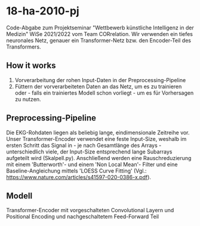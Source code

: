 # 18-ha-2010-pj
Code-Abgabe zum Projektseminar "Wettbewerb künstliche Intelligenz in der Medizin" WiSe 2021/2022 vom Team CORrelation.
Wir verwenden ein tiefes neuronales Netz, genauer ein Transformer-Netz bzw. den Encoder-Teil des Transformers.

## How it works

1. Vorverarbeitung der rohen Input-Daten in der Preprocessing-Pipeline
2. Füttern der vorverarbeiteten Daten an das Netz, um es zu trainieren oder - falls ein trainiertes Modell schon vorliegt - um es für Vorhersagen zu nutzen.

## Preprocessing-Pipeline

Die EKG-Rohdaten liegen als beliebig lange, eindimensionale Zeitreihe vor. Unser Transformer-Encoder verwendet eine feste Input-Size, weshalb im ersten Schritt das Signal in - je nach Gesamtlänge des Arrays - unterschiedlich viele, der Input-Size entsprechend lange Subarrays aufgeteilt wird (Skalpell.py).
Anschließend werden eine Rauschreduzierung mit einem 'Butterworth'- und einem 'Non Local Mean'- Filter und eine Baseline-Angleichung mittels 'LOESS Curve Fitting' (Vgl.: https://www.nature.com/articles/s41597-020-0386-x.pdf).

## Modell
Transformer-Encoder mit vorgeschalteten Convolutional Layern und Positional Encoding und nachgeschaltetem Feed-Forward Teil
